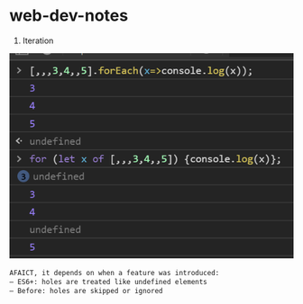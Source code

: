 # web-dev-notes

1. Iteration


![alt text](https://github.com/everthis/web-dev-notes/blob/master/images/iteration.png "iteration")

```
AFAICT, it depends on when a feature was introduced:
– ES6+: holes are treated like undefined elements
– Before: holes are skipped or ignored
```
